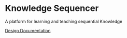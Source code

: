 # Knowledge Sequencer
A platform for learning and teaching sequential Knowledge

[Design Documentation](https://docs.google.com/document/d/1G3Kvdsvfru0VvnSkVA907fSyGYwfvf0IozgQQ3OG51Y/edit?usp=sharing)
